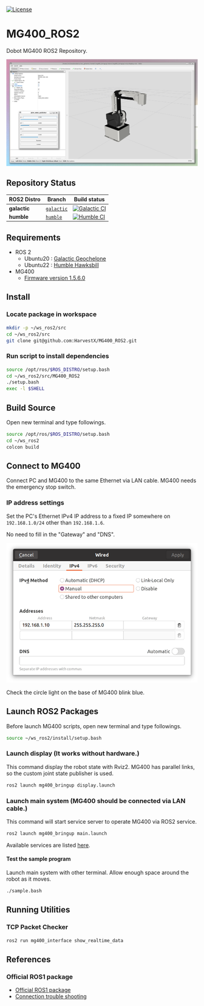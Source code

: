 [![License](https://img.shields.io/badge/License-Apache%202.0-blue.svg)](https://opensource.org/licenses/Apache-2.0)

# MG400_ROS2

Dobot MG400 ROS2 Repository.

![Image](./media/display.png)

## Repository Status

| ROS2 Distro | Branch | Build status |
| --- | --- | --- |
| **galactic** | [`galactic`](https://github.com/HarvestX/MG400_ROS2/tree/galactic) | [![Galactic CI](https://github.com/HarvestX/MG400_ROS2/actions/workflows/ci_galactic.yml/badge.svg?branch=main)](https://github.com/HarvestX/MG400_ROS2/actions/workflows/ci_galactic.yml?branch=main)
| **humble** | [`humble`](https://github.com/HarvestX/MG400_ROS2/tree/humble) | [![Humble CI](https://github.com/HarvestX/MG400_ROS2/actions/workflows/ci_humble.yml/badge.svg?branch=main)](https://github.com/HarvestX/MG400_ROS2/actions/workflows/ci_humble.yml?branch=humble)


## Requirements

- ROS 2
  - Ubuntu20 : [Galactic Geochelone](https://docs.ros.org/en/galactic/Installation.html)
  - Ubuntu22 : [Humble Hawksbill](https://docs.ros.org/en/humble/Installation.html)
- MG400
  - [Firmware version 1.5.6.0](https://forum.dobot.cc/t/the-mg400-and-m1-pro-1-5-6-0-controller-versions-are-released/5923/2)

## Install

### Locate package in workspace

```bash
mkdir -p ~/ws_ros2/src
cd ~/ws_ros2/src
git clone git@github.com:HarvestX/MG400_ROS2.git
```

### Run script to install dependencies

```bash
source /opt/ros/$ROS_DISTRO/setup.bash
cd ~/ws_ros2/src/MG400_ROS2
./setup.bash
exec -l $SHELL
```

## Build Source

Open new terminal and type followings.

```bash
source /opt/ros/$ROS_DISTRO/setup.bash
cd ~/ws_ros2
colcon build
```

## Connect to MG400

Connect PC and MG400 to the same Ethernet via LAN cable.
MG400 needs the emergency stop switch.

### IP address settings

Set the PC's Ethernet IPv4 IP address to a fixed IP somewhere on `192.168.1.0/24` other than `192.168.1.6`.

No need to fill in the "Gateway" and "DNS".

![Image](https://github.com/HarvestX/MG400_ROS2/blob/main/media/IPv4_settings.png?raw=true)

Check the circle light on the base of MG400 blink blue.

## Launch ROS2 Packages

Before launch MG400 scripts, open new terminal and type followings.

```bash
source ~/ws_ros2/install/setup.bash
```

### Launch display (It works without hardware.)

This command display the robot state with Rviz2.
MG400 has parallel links, so the custom joint state publisher is used.

```bash
ros2 launch mg400_bringup display.launch
```

### Launch main system (MG400 should be connected via LAN cable.)

This command will start service server to operate MG400 via ROS2 service.

```bash
ros2 launch mg400_bringup main.launch
```

Available services are listed [here](./mg400_node/README.md).

#### Test the sample program

Launch main system with other terminal.
Allow enough space around the robot as it moves.

```bash
./sample.bash
```

## Running Utilities

### TCP Packet Checker

```bash
ros2 run mg400_interface show_realtime_data
```

## References

### Official ROS1 package

- [Official ROS1 package](https://github.com/Dobot-Arm/MG400_ROS)
- [Connection trouble shooting](https://drive.google.com/file/d/1XZdcXGPddbkGDYDBaovpLm1Mz8kck3Tj/view)
